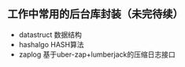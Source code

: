 ##	工作中常用的后台库封装（未完待续）

-	datastruct  数据结构
-   hashalgo	HASH算法
-   zaplog	基于uber-zap+lumberjack的压缩日志接口
